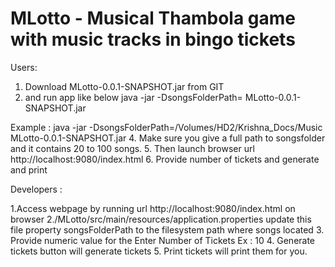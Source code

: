 # MLotto - Musical Thambola game with music tracks in bingo tickets

Users: 
1. Download MLotto-0.0.1-SNAPSHOT.jar from GIT 
3. and run app like below
java -jar -DsongsFolderPath=<SongsFolderPath> MLotto-0.0.1-SNAPSHOT.jar

Example : 
java -jar -DsongsFolderPath=/Volumes/HD2/Krishna_Docs/Music MLotto-0.0.1-SNAPSHOT.jar
4. Make sure you give a full path to songsfolder and it contains 20 to 100 songs.
5. Then launch browser url http://localhost:9080/index.html
6. Provide number of tickets and generate and print

Developers :

1.Access webpage by running url http://localhost:9080/index.html on browser 
2./MLotto/src/main/resources/application.properties update this file property songsFolderPath to the filesystem path where songs located
3. Provide numeric value for the Enter Number of Tickets Ex : 10 
4. Generate tickets button will generate tickets
5. Print tickets will print them for you. 
